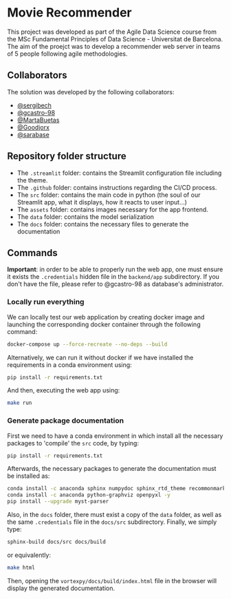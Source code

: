 # Movie Recommender
This project was developed as part of the Agile Data Science course from the MSc Fundamental Principles of Data Science - Universitat de Barcelona. The aim of the proejct was to develop a recommender web server in teams of 5 people following agile methodologies. 

## Collaborators

The solution was developed by the following collaborators:

- [@sergibech](https://github.com/sergibech)
- [@gcastro-98](https://github.com/gcastro-98)
- [@MartaBuetas](https://github.com/MartaBuetas)
- [@Goodjorx](https://github.com/Goodjorx)
- [@sarabase](https://github.com/sarabase)

## Repository folder structure

* The ``.streamlit`` folder: contains the Streamlit configuration 
file including the theme.
* The ``.github`` folder: contains instructions regarding the CI/CD process.
* The ``src`` folder: contains the main code in python (the soul of our 
Streamlit app, what it displays, how it reacts to user input...)
* The ``assets`` folder: contains images necessary for the app frontend.
* The ``data`` folder: contains the model serialization
* The ``docs`` folder: contains the necessary files
to generate the documentation

## Commands

**Important**: in order to be able to properly run the web app, one must 
ensure it exists the ``.credentials`` hidden file in the ``backend/app``
subdirectory. If you don't have the file, please refer to @gcastro-98
as database's administrator.

### Locally run everything

We can locally test our web application by creating docker image and 
launching the corresponding docker container through the following command:
```bash
docker-compose up --force-recreate --no-deps --build
```

Alternatively, we can run it without docker if we have installed the 
requirements in a conda environment using:
```bash
pip install -r requirements.txt
```
And then, executing the web app using:
```bash
make run
```

### Generate package documentation

First we need to have a conda environment in which install all the 
necessary packages to 'compile' the ``src`` code, by typing:
```bash
pip install -r requirements.txt
```
Afterwards, the necessary packages to generate the documentation must be 
installed as:
```bash
conda install -c anaconda sphinx numpydoc sphinx_rtd_theme recommonmark -y
conda install -c anaconda python-graphviz openpyxl -y
pip install --upgrade myst-parser
```

Also, in the ``docs`` folder, there must exist a copy of the ``data`` folder, 
as well as the same ``.credentials`` file in the ``docs/src`` subdirectory.
Finally, we simply type:
```bash
sphinx-build docs/src docs/build
```
or equivalently:
```bash
make html
```

Then, opening the ``vortexpy/docs/build/index.html`` file in the browser
will display the generated documentation.
